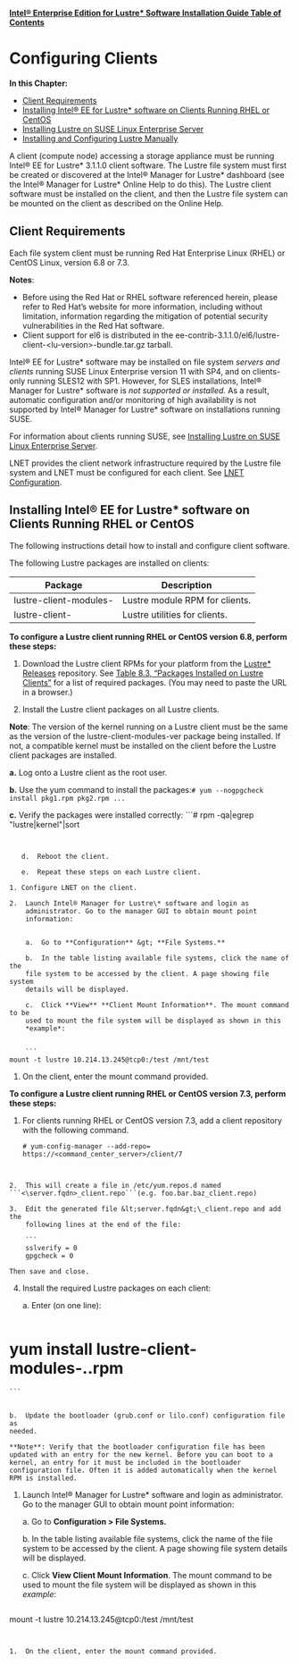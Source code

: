 [**Intel® Enterprise Edition for Lustre\* Software Installation Guide Table of Contents**](ig_TOC.md)
# Configuring Clients 

**In this Chapter:**

- [Client Requirements](#client-requirements-1)
- [Installing Intel® EE for Lustre\* software on Clients Running RHEL or CentOS](#installing-intel-ee-for-lustre-software-on-clients-running-rhel-or-centos)
- [Installing Lustre on SUSE Linux Enterprise Server](#installing-lustre-on-suse-linux-enterprise-server)
- [Installing and Configuring Lustre Manually](#installing-and-configuring-lustre-manually)


A client (compute node) accessing a storage appliance must be running
Intel® EE for Lustre\* 3.1.1.0 client software. The Lustre file system
must first be created or discovered at the Intel® Manager for Lustre\*
dashboard (see the Intel® Manager for Lustre\* Online Help to do this).
The Lustre client software must be installed on the client, and then the
Lustre file system can be mounted on the client as described on the
Online Help.

Client Requirements 
--------------------

Each file system client must be running Red Hat Enterprise Linux (RHEL)
or CentOS Linux, version 6.8 or 7.3.

**Notes**:

-   Before using the Red Hat or RHEL software referenced herein, please refer to Red Hat’s website for more information, including without limitation, information regarding the mitigation of potential security vulnerabilities in the Red Hat software.
- Client support for el6 is distributed in the ee-contrib-3.1.1.0/el6/lustre-client-&lt;lu-version&gt;-bundle.tar.gz tarball.

Intel® EE for Lustre\* software may be installed on file system
*servers and clients* running SUSE Linux Enterprise version 11 with SP4,
and on clients-only running SLES12 with SP1. However, for SLES
installations, Intel® Manager for Lustre\* software is *not supported or
installed.* As a result, automatic configuration and/or monitoring of
high availability is not supported by Intel® Manager for Lustre\*
software on installations running SUSE.

For information about clients running SUSE, see [Installing Lustre on
SUSE Linux Enterprise Server](ig_ch_08_install_SUSE.md/#installing-Lustre-on).

LNET provides the client network infrastructure required by the Lustre
file system and LNET must be configured for each client. See [LNET
Configuration](ig_ch_04_pre_install.md/#LNET-Configuration).

Installing Intel® EE for Lustre\* software on Clients Running RHEL or CentOS
----------------------------------------------------------------------------

The following instructions detail how to install and configure client
software.

The following Lustre packages are installed on clients:

|Package|Description|
|---|---|
|lustre-client-modules-<ver>|Lustre module RPM for clients.|
|lustre-client-<ver>|Lustre utilities for clients.|

**To configure a Lustre client running RHEL or CentOS version 6.8,
perform these steps:**

1.  Download the Lustre client RPMs for your platform from the [Lustre\*
    Releases](https://wiki.hpdd.intel.com/display/PUB/Lustre+Releases)
    repository. See [Table 8.3, “Packages Installed on Lustre
    Clients”](http://doc.lustre.org/lustre_manual.xhtml#table_j3r_ym3_gk)
    for a list of required packages. (You may need to paste the URL in a
    browser.)

2.  Install the Lustre client packages on all Lustre clients.

   **Note**: The version of the kernel running on a Lustre client must be
the same as the version of the lustre-client-modules-ver package being
installed. If not, a compatible kernel must be installed on the client
before the Lustre client packages are installed.

   **a.**  Log onto a Lustre client as the root user.

   **b.**  Use the yum command to install the packages:```# yum --nogpgcheck install pkg1.rpm pkg2.rpm ...```

   **c.**  Verify the packages were installed correctly:
      ```# rpm -qa|egrep "lustre|kernel"|sort
```


   d.  Reboot the client.

   e.  Repeat these steps on each Lustre client.

1. Configure LNET on the client.

2.  Launch Intel® Manager for Lustre\* software and login as
    administrator. Go to the manager GUI to obtain mount point
    information:


    a.  Go to **Configuration** &gt; **File Systems.**

    b.  In the table listing available file systems, click the name of the
    file system to be accessed by the client. A page showing file system
    details will be displayed.

    c.  Click **View** **Client Mount Information**. The mount command to be
    used to mount the file system will be displayed as shown in this
    *example*:


    ```
mount -t lustre 10.214.13.245@tcp0:/test /mnt/test
```


1.  On the client, enter the mount command provided.

**To configure a Lustre client running RHEL or CentOS version 7.3,
perform these steps:**

1.  For clients running RHEL or CentOS version 7.3, add a client
    repository with the following command.

    ```
    # yum-config-manager --add-repo=
    https://<command_center_server>/client/7
```


2.  This will create a file in /etc/yum.repos.d named ```<\server.fqdn>_client.repo```(e.g. foo.bar.baz_client.repo)

3.  Edit the generated file &lt;server.fqdn&gt;\_client.repo and add the
    following lines at the end of the file:

    ```
    sslverify = 0
    gpgcheck = 0
```

    Then save and close.

4.  Install the required Lustre packages on each client:


    a.  Enter (on one line):


    ```
# yum install lustre-client-modules-<ver>.<arch>.rpm
    ```


    b.  Update the bootloader (grub.conf or lilo.conf) configuration file as
    needed.

    **Note**: Verify that the bootloader configuration file has been updated with an entry for the new kernel. Before you can boot to a  kernel, an entry for it must be included in the bootloader configuration file. Often it is added automatically when the kernel RPM is installed.

1.  Launch Intel® Manager for Lustre\* software and login as
    administrator. Go to the manager GUI to obtain mount point
    information:


    a.  Go to **Configuration > File Systems.**

    b.  In the table listing available file systems, click the name of the
    file system to be accessed by the client. A page showing file system
    details will be displayed.

    c.  Click **View Client Mount Information**. The mount command to be
    used to mount the file system will be displayed as shown in this
    *example*:


    ```
mount -t lustre 10.214.13.245@tcp0:/test /mnt/test
```


1.  On the client, enter the mount command provided.